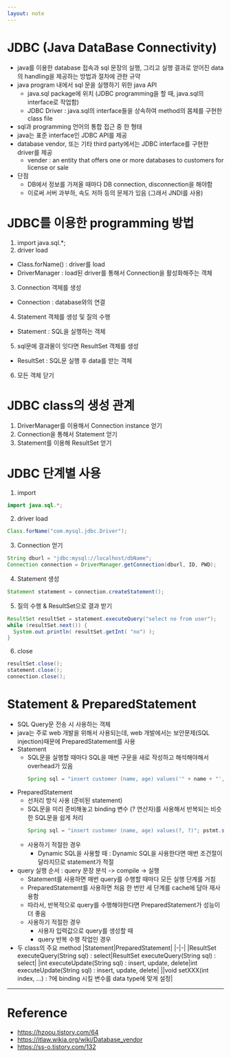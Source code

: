 ```yaml
---
layout: note
---
```


# JDBC (Java DataBase Connectivity)

- java를 이용한 database 접속과 sql 문장의 실행, 그리고 실행 결과로 얻어진 data의 handling을 제공하는 방법과 절차에 관한 규약
- java program 내에서 sql 문을 실행하기 위한 java API
  - java.sql package에 위치 (JDBC programming을 할 때, java.sql의 interface로 작업함)
  - JDBC Driver : java.sql의 interface들을 상속하여 method의 몸체를 구현한 class file
- sql과 programming 언어의 통합 접근 중 한 형태
- java는 표준 interface인 JDBC API를 제공
- database vendor, 또는 기타 third party에서는 JDBC interface를 구현한 driver를 제공
  - vender : an entity that offers one or more databases to customers for license or sale
- 단점
  - DB에서 정보를 가져올 때마다 DB connection, disconnection을 해야함
  - 이로써 서버 과부하, 속도 저하 등의 문제가 있음 (그래서 JNDI를 사용)

# JDBC를 이용한 programming 방법

1. import java.sql.*;
2. driver load
  - Class.forName() : driver를 load
  - DriverManager : load된 driver를 통해서 Connection을 활성화해주는 객체
3. Connection 객체를 생성
  - Connection : database와의 연결
4. Statement 객체를 생성 및 질의 수행
  - Statement : SQL을 실행하는 객체
5. sql문에 결과물이 잇다면 ResultSet 객체를 생성
  - ResultSet : SQL문 실행 후 data를 받는 객체
6. 모든 객체 닫기

# JDBC class의 생성 관계

1. DriverManager를 이용해서 Connection instance 얻기
2. Connection을 통해서 Statement 얻기
3. Statement를 이용해 ResultSet 얻기

# JDBC 단계별 사용

1. import
  ```java
  import java.sql.*;
  ```
2. driver load
  ```java
  Class.forName("com.mysql.jdbc.Driver");
  ```
3. Connection 얻기
  ```java
  String dburl = "jdbc:mysql://localhost/dbName";
  Connection connection = DriverManager.getConnection(dburl, ID, PWD);
  ```
4. Statement 생성
  ```java
  Statement statement = connection.createStatement();
  ```
5. 질의 수행 & ResultSet으로 결과 받기
  ```java
  ResultSet resultSet = statement.executeQuery("select no from user");
  while (resultSet.next()) {
    System.out.println( resultSet.getInt( "no") );
  }
  ```
6. close
  ```java
  resultSet.close();
  statement.close();
  connection.close();
  ```

# Statement & PreparedStatement

- SQL Query문 전송 시 사용하는 객체
- java는 주로 web 개발을 위해서 사용되는데, web 개발에서는 보안문제(SQL injection)때문에 PreparedStatement를 사용
- Statement
  - SQL문을 실행할 때마다 SQL을 매번 구문을 새로 작성하고 해석해야해서 overhead가 있음
    ```java
    Spring sql = "insert customer (name, age) values('" + name + "', " + age + "')";
    ```
- PreparedStatement
  - 선처리 방식 사용 (준비된 statement)
  - SQL문을 미리 준비해놓고 binding 변수 (? 연산자)를 사용해서 반복되는 비슷한 SQL문을 쉽게 처리
    ```java
    Spring sql = "insert customer (name, age) values(?, ?)"; pstmt.setString(1, name); pstmt.setInt(2, age);
    ```
  - 사용하기 적절한 경우
    - Dynamic SQL을 사용할 때 : Dynamic SQL을 사용한다면 매번 조건절이 달라지므로 statement가 적절
- query 실행 순서 : query 문장 분석 -> compile -> 실행
  - Statement를 사용하면 매번 query를 수행할 때마다 모든 실행 단계를 거침
  - PreparedStatement를 사용하면 처음 한 번만 세 단계를 cache에 담아 재사용함
  - 따라서, 반복적으로 query를 수행해야한다면 PreparedStatement가 성능이 더 좋음
  - 사용하기 적절한 경우
    - 사용자 입력값으로 query를 생성할 때
    - query 반복 수행 작업인 경우
- 두 class의 주요 method
  |Statement|PreparedStatement|
  |-|-|
  |ResultSet executeQuery(String sql) : select|ResultSet executeQuery(String sql) : select|
  |int executeUpdate(String sql) : insert, update, delete|int executeUpdate(String sql) : insert, update, delete|
  ||void setXXX(int index, ...) : ?에 binding 시킬 변수를 data type에 맞게 설정|

---

# Reference
- https://hzoou.tistory.com/64
- https://itlaw.wikia.org/wiki/Database_vendor
- https://ss-o.tistory.com/132
